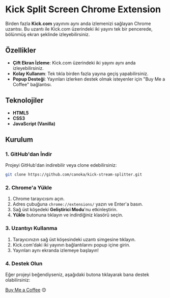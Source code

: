 # Kick Split Screen Chrome Extension

Birden fazla **Kick.com** yayınını aynı anda izlemenizi sağlayan Chrome uzantısı. Bu uzantı ile Kick.com üzerindeki iki yayını tek bir pencerede, bölünmüş ekran şeklinde izleyebilirsiniz.

## Özellikler

- **Çift Ekran İzleme**: Kick.com üzerindeki iki yayını aynı anda izleyebilirsiniz.
- **Kolay Kullanım**: Tek tıkla birden fazla yayına geçiş yapabilirsiniz.
- **Popup Desteği**: Yayınları izlerken destek olmak isteyenler için "Buy Me a Coffee" bağlantısı.

## Teknolojiler

- **HTML5**
- **CSS3**
- **JavaScript (Vanilla)**

## Kurulum

### 1. GitHub'dan İndir

Projeyi GitHub'dan indirebilir veya clone edebilirsiniz:

```bash
git clone https://github.com/canoka/kick-stream-splitter.git
```

### 2. Chrome'a Yükle

1. Chrome tarayıcısını açın.
2. Adres çubuğuna `chrome://extensions/` yazın ve Enter'a basın.
3. Sağ üst köşedeki **Geliştirici Modu**'nu etkinleştirin.
4. **Yükle** butonuna tıklayın ve indirdiğiniz klasörü seçin.

### 3. Uzantıyı Kullanma

1. Tarayıcınızın sağ üst köşesindeki uzantı simgesine tıklayın.
2. Kick.com'daki iki yayının bağlantılarını popup içine girin.
3. Yayınları aynı ekranda izlemeye başlayın!

### 4. Destek Olun

Eğer projeyi beğendiyseniz, aşağıdaki butona tıklayarak bana destek olabilirsiniz:

[Buy Me a Coffee](https://www.buymeacoffee.com/cankarsli) 😊
